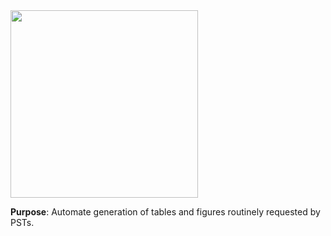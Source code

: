 
<img src="https://github.com/user-attachments/assets/b55ddbce-cdc5-47e1-9e5c-c4ad8323be16" width="300">

**Purpose**: Automate generation of tables and figures routinely requested by PSTs.
